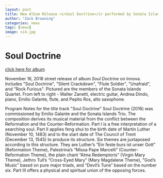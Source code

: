 ```yaml
---
layout: post
title: New Album Release <i>Soul Doctrine</i> performed by Sonata Islands!
author: "Zack Browning"
categories: news
tags: [news]
image: si4.jpg
---
```

# Soul Doctrine #

[click here for album](https://www.innova.mu/albums/zack-browning/soul-doctrine)

November 16, 2018 street release of album *Soul Doctrine* on Innova. Includes "Soul Doctrine", "Silent Crackdown", "Flute Soldier", "Unafraid", and "Rock Furious".  Pictured are the members of the Sonata Islands Quartet.  From left to right - Walter Zanetti, electric guitar, Andrea Dindo, piano, Emilio Galante, flute, and Pepito Ros, alto saxophone.

Program Notes for the title track "Soul Doctrine"
Soul Doctrine (2016) was commissioned by Emilio Galante and the Sonata Islands Trio. The composition derives its musical material from the conflict between the Reformation and the Counter-Reformation. Part I is a free interpretation of a searching soul. Part II applies feng shui to the birth date of Martin Luther (November 10, 1483) and to the start date of The Council of Trent (December 13, 1545) to produce its structure. Six themes are juxtaposed according to this structure. They are Luther’s “Ein feste burs ist unser Gott” (Reformation Theme), Palestrina’s “Missa Pape Marcelli” (Counter-Reformation Theme), the plain chant “Alma Redemptoris” (Virgin Mary Theme), Jethro Tull’s “Cross-Eyed Mary” (Mary Magdalene Theme), “God’s Music” based on pure major triads, and “Devil’s Tune” based on the number six. Part III offers a physical and spiritual union of the opposing forces. 



